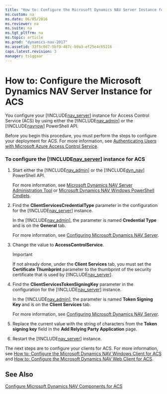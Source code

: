 ```yaml
---
title: "How to: Configure the Microsoft Dynamics NAV Server Instance for ACS"
ms.custom: na
ms.date: 06/05/2016
ms.reviewer: na
ms.suite: na
ms.tgt_pltfrm: na
ms.topic: article
ms.prod: "dynamics-nav-2017"
ms.assetid: 33f5c0d7-5bf9-487c-b9a3-ef25e4c65216
caps.latest.revision: 3
manager: tsiggaar
---
```

# How to: Configure the Microsoft Dynamics NAV Server Instance for ACS
You configure your [!INCLUDE[nav_server](includes/nav_server_md.md)] instance for Access Control Service \(ACS\) by using either the [!INCLUDE[nav_admin](includes/nav_admin_md.md)] or the [!INCLUDE[navnow](includes/navnow_md.md)] PowerShell API.  
  
 Before you begin this procedure, you must perform the steps to configure your deployment for ACS. For more information, see [Authenticating Users with Microsoft Azure Access Control Service](Authenticating-Users-with-Microsoft-Azure-Access-Control-Service.md).  
  
### To configure the [!INCLUDE[nav_server](includes/nav_server_md.md)] instance for ACS  
  
1.  Start either the [!INCLUDE[nav_admin](includes/nav_admin_md.md)] or the [!INCLUDE[dyn_nav](includes/dyn_nav_md.md)] PowerShell API.  
  
     For more information, see [Microsoft Dynamics NAV Server Administration Tool](Microsoft-Dynamics-NAV-Server-Administration-Tool.md) or [Microsoft Dynamics NAV Windows PowerShell Cmdlets](Microsoft-Dynamics-NAV-Windows-PowerShell-Cmdlets.md).  
  
2.  Find the **ClientServicesCredentialType** parameter in the configuration for the [!INCLUDE[nav_server](includes/nav_server_md.md)] instance.  
  
     In the [!INCLUDE[nav_admin](includes/nav_admin_md.md)], the parameter is named **Credential Type** and is on the **General** tab.  
  
     For more information, see [Configuring Microsoft Dynamics NAV Server](Configuring-Microsoft-Dynamics-NAV-Server.md).  
  
3.  Change the value to **AccessControlService**.  
  
    > [!IMPORTANT]  
    >  If not already done, under the **Client Services** tab, you must set the **Certificate Thumbprint** parameter to the thumbprint of the security certificate that is used by [!INCLUDE[nav_server](includes/nav_server_md.md)].  
  
4.  Find the **ClientServicesTokenSigningKey** parameter in the configuration for the [!INCLUDE[nav_server](includes/nav_server_md.md)] instance.  
  
     In the [!INCLUDE[nav_admin](includes/nav_admin_md.md)], the parameter is named **Token Signing Key** and is on the **Client Services** tab.  
  
     For more information, see [Configuring Microsoft Dynamics NAV Server](Configuring-Microsoft-Dynamics-NAV-Server.md).  
  
5.  Replace the current value with the string of characters from the **Token signing key** field in the **Add Relying Party Application** page.  
  
6.  Restart the [!INCLUDE[nav_server](includes/nav_server_md.md)] instance.  
  
 The next steps are to configure your clients for ACS. For more information, see [How to: Configure the Microsoft Dynamics NAV Windows Client for ACS](How-to--Configure-the-Microsoft-Dynamics-NAV-Windows-Client-for-ACS.md) and [How to: Configure the Microsoft Dynamics NAV Web Client for ACS](How-to--Configure-the-Microsoft-Dynamics-NAV-Web-Client-for-ACS.md).  
  
## See Also  
 [Configure Microsoft Dynamics NAV Components for ACS](Configure-Microsoft-Dynamics-NAV-Components-for-ACS.md)